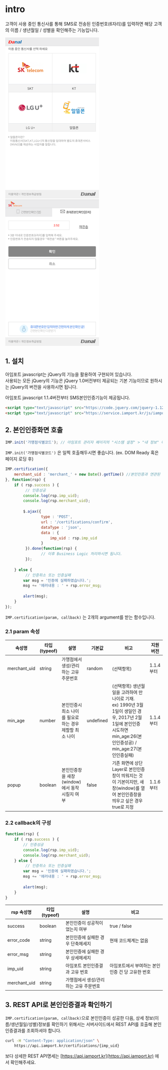 # intro  
고객이 사용 중인 통신사를 통해 SMS로 전송된 인증번호(6자리)를 입력하면 해당 고객의 이름 / 생년월일 / 성별을 확인해주는 기능입니다.  

![통신사선택](screenshot/step1.png)![SMS전송된인증번호입력](screenshot/step2.png)  

## 1. 설치  
아임포트 javascript는 jQuery의 기능을 활용하여 구현되어 있습니다.  
사용되는 모든 jQuery의 기능은 jQuery 1.0버전부터 제공되는 기본 기능이므로 원하시는 jQuery의 버전을 사용하시면 됩니다.  

아임포트 javascript 1.1.4버전부터 SMS본인인증기능이 제공됩니다. 

```html
<script type="text/javascript" src="https://code.jquery.com/jquery-1.12.4.min.js" ></script>
<script type="text/javascript" src="https://service.iamport.kr/js/iamport.payment-1.1.4.js"></script>
```  


## 2. 본인인증화면 호출  
```javascript
IMP.init('가맹점식별코드'); // 아임포트 관리자 페이지의 "시스템 설정" > "내 정보" 에서 확인 가능
```  

`IMP.init('가맹점식별코드')` 은 일찍 호출해두시면 좋습니다. (ex. DOM Ready 혹은 페이지 로딩 후)  

```javascript
IMP.certification({
    merchant_uid : 'merchant_' + new Date().getTime() //본인인증과 연관된 가맹점 내부 주문번호가 있다면 넘겨주세요
}, function(rsp) {
    if ( rsp.success ) {
    	 // 인증성공
        console.log(rsp.imp_uid);
        console.log(rsp.merchant_uid);
        
        $.ajax({
				type : 'POST',
				url : '/certifications/confirm',
				dataType : 'json',
				data : {
					imp_uid : rsp.imp_uid
				}
		 }).done(function(rsp) {
		 		// 이후 Business Logic 처리하시면 됩니다.
		 });
        	
    } else {
    	 // 인증취소 또는 인증실패
        var msg = '인증에 실패하였습니다.';
        msg += '에러내용 : ' + rsp.error_msg;

        alert(msg);
    }
});
```

`IMP.certification(param, callback)` 는 2개의 argument를 받는 함수입니다.  

### 2.1 param 속성  
| 속성명 | 타입(typeof) | 설명 | 기본값  | 비고 | 지원버전 |
|---|---|---|---|---|---|
| merchant_uid | string | 가맹점에서 생성/관리하는 고유 주문번호 | random | (선택항목) |1.1.4부터|  
| min_age | number | 본인인증시 최소 나이를 필요로하는 경우 제할할 최소 나이  | undefined | (선택항목) 생년월일을 고려하여 만 나이로 기재. <br>ex) 1990년 3월 1일이 생일인 경우, 2017년 2월 1일에 본인인증 시도하면 min\_age:26(본인인증성공) / min\_age:27(본인인증실패) |1.1.4부터|  
| popup | boolean | 본인인증창을 새창(window)에서 동작시킬지 여부  | false | 기존 화면에 상단 Layer로 본인인증창이 띄워지는 것이 기본이지만, 새창(window)를 열어 본인인증창을 띄우고 싶은 경우 true로 지정 |1.1.6부터|  

### 2.2 callback의 구성  
```javascript
function(rsp) {
    if ( rsp.success ) {
        // 인증성공
        console.log(rsp.imp_uid);
        console.log(rsp.merchant_uid);
    } else {
    	 // 인증취소 또는 인증실패
        var msg = '인증에 실패하였습니다.';
        msg += '에러내용 : ' + rsp.error_msg;

        alert(msg);
    }
}
```  

| rsp 속성명 | 타입(typeof) | 설명 | 비고 |
|---|---|---|---|
| success | boolean | 본인인증이 성공적이었는지 여부 | true / false |
| error_code | string | 본인인증에 실패한 경우 단축메세지 | 현재 코드체계는 없음 |
| error_msg | string | 본인인증에 실패한 경우 상세메세지 | |
| imp_uid | string | 아임포트 본인인증결과 고유 번호 | 아임포트에서 부여하는 본인인증 건 당 고유한 번호 |
| merchant_uid | string | 가맹점에서 생성/관리하는 고유 주문번호 | |  

## 3. REST API로 본인인증결과 확인하기  

`IMP.certification(param, callback)`으로 본인인증이 성공한 다음, 상세 정보(이름/생년월일/성별)정보를 확인하기 위해서는 서버사이드에서 REST API를 호출해 본인인증결과를 조회하셔야 합니다.  

```bash
curl -H "Content-Type: application/json" \
    https://api.iamport.kr/certifications/{imp_uid}
```

보다 상세한 REST API명세는 [https://api.iamport.kr](https://api.iamport.kr) 에서 확인해주세요.  


